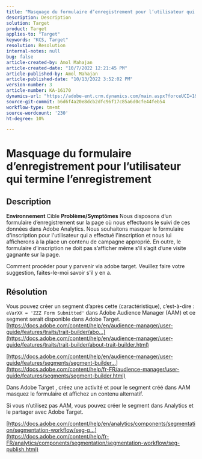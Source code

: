 ```yaml
---
title: "Masquage du formulaire d’enregistrement pour l’utilisateur qui termine l’enregistrement"
description: Description
solution: Target
product: Target
applies-to: "Target"
keywords: "KCS, Target"
resolution: Resolution
internal-notes: null
bug: false
article-created-by: Amol Mahajan
article-created-date: "10/7/2022 12:21:45 PM"
article-published-by: Amol Mahajan
article-published-date: "10/13/2022 3:52:02 PM"
version-number: 3
article-number: KA-16170
dynamics-url: "https://adobe-ent.crm.dynamics.com/main.aspx?forceUCI=1&pagetype=entityrecord&etn=knowledgearticle&id=2a87de9a-3a46-ed11-bba1-000d3a3064b8"
source-git-commit: b6d6f4a20e8dcb2dfc96f17c85a6d0cfe44feb54
workflow-type: tm+mt
source-wordcount: '230'
ht-degree: 10%

---
```


# Masquage du formulaire d’enregistrement pour l’utilisateur qui termine l’enregistrement

## Description

<b>Environnement</b>
Cible
<b>Problème/Symptômes</b>
Nous disposons d’un formulaire d’enregistrement sur la page où nous effectuons le suivi de ces données dans Adobe Analytics. Nous souhaitons masquer le formulaire d&#39;inscription pour l&#39;utilisateur qui a effectué l&#39;inscription et nous lui afficherons à la place un contenu de campagne approprié. En outre, le formulaire d’inscription ne doit pas s’afficher même s’il s’agit d’une visite gagnante sur la page.

Comment procéder pour y parvenir via adobe target. Veuillez faire votre suggestion, faites-le-moi savoir s&#39;il y en a.


## Résolution

Vous pouvez créer un segment d’après cette (caractéristique), c’est-à-dire : `eVarXX = 'ZZZ Form Submitted'` dans Adobe Audience Manager (AAM) et ce segment serait disponible dans Adobe Target.<br>
[https://docs.adobe.com/content/help/en/audience-manager/user-guide/features/traits/trait-builder/abo...](https://docs.adobe.com/content/help/en/audience-manager/user-guide/features/traits/trait-builder/about-trait-builder.html)

[https://docs.adobe.com/content/help/en/audience-manager/user-guide/features/segments/segment-builder...](https://docs.adobe.com/content/help/fr-FR/audience-manager/user-guide/features/segments/segment-builder.html)

Dans Adobe Target , créez une activité et pour le segment créé dans AAM masquez le formulaire et affichez un contenu alternatif.



Si vous n’utilisez pas AAM, vous pouvez créer le segment dans Analytics et le partager avec Adobe Target.

[https://docs.adobe.com/content/help/en/analytics/components/segmentation/segmentation-workflow/seg-p...](https://docs.adobe.com/content/help/fr-FR/analytics/components/segmentation/segmentation-workflow/seg-publish.html)
